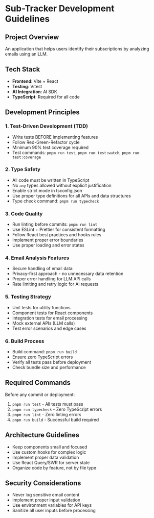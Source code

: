 # Sub-Tracker Development Guidelines

## Project Overview

An application that helps users identify their subscriptions by analyzing emails using an LLM.

## Tech Stack

- **Frontend**: Vite + React
- **Testing**: Vitest
- **AI Integration**: AI SDK
- **TypeScript**: Required for all code

## Development Principles

### 1. Test-Driven Development (TDD)

- Write tests BEFORE implementing features
- Follow Red-Green-Refactor cycle
- Minimum 90% test coverage required
- Test commands: `pnpm run test`, `pnpm run test:watch`, `pnpm run test:coverage`

### 2. Type Safety

- All code must be written in TypeScript
- No `any` types allowed without explicit justification
- Enable strict mode in tsconfig.json
- Use proper type definitions for all APIs and data structures
- Type check command: `pnpm run typecheck`

### 3. Code Quality

- Run linting before commits: `pnpm run lint`
- Use ESLint + Prettier for consistent formatting
- Follow React best practices and hooks rules
- Implement proper error boundaries
- Use proper loading and error states

### 4. Email Analysis Features

- Secure handling of email data
- Privacy-first approach - no unnecessary data retention
- Proper error handling for LLM API calls
- Rate limiting and retry logic for AI requests

### 5. Testing Strategy

- Unit tests for utility functions
- Component tests for React components
- Integration tests for email processing
- Mock external APIs (LLM calls)
- Test error scenarios and edge cases

### 6. Build Process

- Build command: `pnpm run build`
- Ensure zero TypeScript errors
- Verify all tests pass before deployment
- Check bundle size and performance

## Required Commands

Before any commit or deployment:

1. `pnpm run test` - All tests must pass
2. `pnpm run typecheck` - Zero TypeScript errors
3. `pnpm run lint` - Zero linting errors
4. `pnpm run build` - Successful build required

## Architecture Guidelines

- Keep components small and focused
- Use custom hooks for complex logic
- Implement proper data validation
- Use React Query/SWR for server state
- Organize code by feature, not by file type

## Security Considerations

- Never log sensitive email content
- Implement proper input validation
- Use environment variables for API keys
- Sanitize all user inputs before processing
